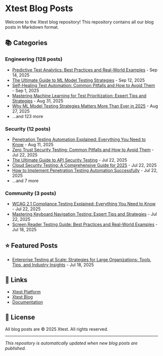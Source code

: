 # Xtest Blog Posts

Welcome to the Xtest blog repository! This repository contains all our blog posts in Markdown format.

## 📚 Categories

### Engineering (128 posts)

- [Predictive Test Analytics: Best Practices and Real-World Examples](posts/2025/2025-09-14-predictive-test-analytics-best-practices-and-real-world-examples.md) - Sep 14, 2025
- [The Ultimate Guide to ML Model Testing Strategies](posts/2025/2025-09-12-the-ultimate-guide-to-ml-model-testing-strategies.md) - Sep 12, 2025
- [Self-Healing Test Automation: Common Pitfalls and How to Avoid Them](posts/2025/2025-09-01-self-healing-test-automation-common-pitfalls-and-how-to-avoid-them.md) - Sep 1, 2025
- [Mastering Machine Learning for Test Prioritization: Expert Tips and Strategies](posts/2025/2025-08-31-mastering-machine-learning-for-test-prioritization-expert-tips-and-strategies.md) - Aug 31, 2025
- [Why ML Model Testing Strategies Matters More Than Ever in 2025](posts/2025/2025-08-27-why-ml-model-testing-strategies-matters-more-than-ever-in-2025.md) - Aug 27, 2025
- ...and 123 more

### Security (12 posts)

- [Penetration Testing Automation Explained: Everything You Need to Know](posts/2025/2025-08-11-penetration-testing-automation-explained-everything-you-need-to-know.md) - Aug 11, 2025
- [Zero Trust Security Testing: Common Pitfalls and How to Avoid Them](posts/2025/2025-07-22-zero-trust-security-testing-common-pitfalls-and-how-to-avoid-them.md) - Jul 22, 2025
- [The Ultimate Guide to API Security Testing](posts/2025/2025-07-22-the-ultimate-guide-to-api-security-testing.md) - Jul 22, 2025
- [Cloud Security Testing: A Comprehensive Guide for 2025](posts/2025/2025-07-22-cloud-security-testing-a-comprehensive-guide-for-2025.md) - Jul 22, 2025
- [How to Implement Penetration Testing Automation Successfully](posts/2025/2025-07-22-how-to-implement-penetration-testing-automation-successfully.md) - Jul 22, 2025
- ...and 7 more

### Community (3 posts)

- [WCAG 2.1 Compliance Testing Explained: Everything You Need to Know](posts/2025/2025-07-22-wcag-21-compliance-testing-explained-everything-you-need-to-know.md) - Jul 22, 2025
- [Mastering Keyboard Navigation Testing: Expert Tips and Strategies](posts/2025/2025-07-22-mastering-keyboard-navigation-testing-expert-tips-and-strategies.md) - Jul 22, 2025
- [Screen Reader Testing Guide: Best Practices and Real-World Examples](posts/2025/2025-07-18-screen-reader-testing-guide-best-practices-and-real-world-examples.md) - Jul 18, 2025

## ⭐ Featured Posts

- [Enterprise Testing at Scale: Strategies for Large Organizations: Tools, Tips, and Industry Insights](posts/2025/2025-07-18-enterprise-testing-at-scale-strategies-for-large-organizations-tools-tips-and-industry-insights.md) - Jul 18, 2025

## 🔗 Links

- [Xtest Platform](https://xtest.io)
- [Xtest Blog](https://xtest.io/blog)
- [Documentation](https://xtest.io/docs)

## 📝 License

All blog posts are © 2025 Xtest. All rights reserved.

---

*This repository is automatically updated when new blog posts are published.*
